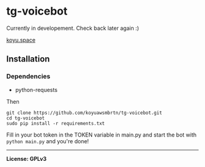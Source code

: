 # tg-voicebot

Currently in developement. Check back later again :)

[koyu.space](https://koyu.space)

## Installation

### Dependencies

- python-requests

Then

```
git clone https://github.com/koyuawsmbrtn/tg-voicebot.git
cd tg-voicebot
sudo pip install -r requirements.txt
```

Fill in your bot token in the TOKEN variable in main.py and start the bot with `python main.py` and you're done!

---

**License: GPLv3**